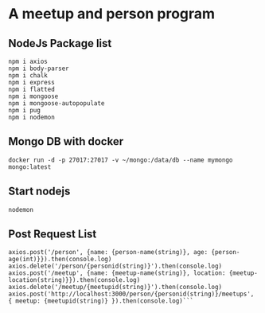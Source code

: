  # A meetup and person program

 ## NodeJs Package list

 ```
 npm i axios
 npm i body-parser 
 npm i chalk 
 npm i express 
 npm i flatted 
 npm i mongoose 
 npm i mongoose-autopopulate
 npm i pug 
 npm i nodemon

 ```

 ## Mongo DB with docker

 ``` docker run -d -p 27017:27017 -v ~/mongo:/data/db --name mymongo mongo:latest ```

 ## Start nodejs
 
 ``` nodemon ```

 ## Post Request List
 ``` 
 axios.post('/person', {name: {person-name(string)}, age: {person-age(int)}}).then(console.log) 
 axios.delete('/person/{personid(string)}').then(console.log)
 axios.post('/meetup', {name: {meetup-name(string)}, location: {meetup-location(string)}}).then(console.log)
 axios.delete('/meetup/{meetupid(string)}').then(console.log)
 axios.post('http://localhost:3000/person/{personid(string)}/meetups', { meetup: {meetupid(string)} }).then(console.log)```
